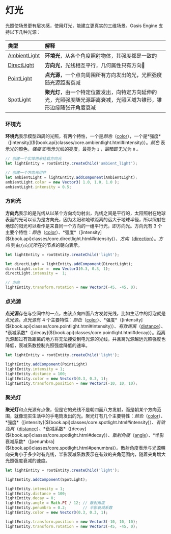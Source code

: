 # 灯光

光照使场景更有层次感，使用灯光，能建立更真实的三维场景。Oasis Engine 支持以下几种光源：

|类型|解释|
|:--|:--|
|[AmbientLight](${book.api}classes/core.ambientlight.html)|**环境光**，从各个角度照射物体，其强度都是一致的|
|[DirectLight](${book.api}classes/core.directlight.html)|**方向光**，光线相互平行，几何属性只有方向|
|[PointLight](${book.api}classes/core.pointlight.html) | **点光源**，一个点向周围所有方向发出的光，光照强度随光源距离衰减|
|[SpotLight](${book.api}classes/core.spotlight.html) |**聚光灯**，由一个特定位置发出，向特定方向延伸的光，光照强度随光源距离衰减，光照区域为锥形，锥形边缘随张开角度衰减|


### 环境光

**环境光**表示模型四周的光照，有两个特性，一个是*颜色*（[color](${book.api}classes/core.ambientlight.html#color)），一个是*强度*（[intensity](${book.api}classes/core.ambientlight.html#intensity)）。*颜色* 表示光的颜色，*强度* 即表示光线的亮度，最亮为 `1` ，最暗即无光为 `0` 。


```typescript
// 创建一个实体用来挂载方向光
let lightEntity = rootEntity.createChild('ambient_light');

// 创建一个方向光组件
let ambientLight = lightEntity.addComponent(AmbientLight);
ambientLight.color = new Vector3( 1.0, 1.0, 1.0 );
ambientLight.intensity = 0.5;
```


### 方向光

**方向光**表示的是光线从以某个方向均匀射出，光线之间是平行的，太阳照射在地球表面的光可以认为是方向光，因为太阳和地球距离的远大于地球半径，所以照射在地球的阳光可以看作是来自同一个方向的一组平行光，即方向光。方向光有 3 个主要个特性：*颜色*（[color](${book.api}classes/core.directlight.html#color)）、*强度*（[intensity](${book.api}classes/core.directlight.html#intensity)）、*方向*（[direction](${book.api}classes/core.directlight.html#direction)）。*方向* 则由方向光所在的节点的朝向表示。


```typescript
let lightEntity = rootEntity.createChild('light');

let directLight = lightEntity.addComponent(DirectLight);
directLight.color =  new Vector3(0.3, 0.3, 1);
directLight.intensity =  1;

// 方向
lightEntity.transform.rotation = new Vector3(-45, -45, 0);
```


### 点光源


**点光源**存在与空间中的一点，由该点向四面八方发射光线，比如生活中的灯泡就是点光源。点光源有 4 个主要特性：*颜色*（[color](${book.api}classes/core.pointlight.html#color)）、*强度*（[intensity](${book.api}classes/core.pointlight.html#intensity)）、*有效距离*（[distance](${book.api}classes/core.pointlight.html#distance)）、*衰减系数*（[decay](${book.api}classes/core.pointlight.html#decay)）。距离光源超过有效距离的地方将无法接受到电光源的光线，并且离光源越远光照强度也降低，衰减系数控制光照强度降低的速率。


```typescript
let lightEntity = rootEntity.createChild('light');

lightEntity.addComponent(PointLight)
lightEntity.intensity = 1;
lightEntity.distance = 100;
lightEntity.color = new Vector3(0.3, 0.3, 1);
lightEntity.transform.position = new Vector3(-10, 10, 10);
```
### 聚光灯


**聚光灯**和点光源有点像，但是它的光线不是朝四面八方发射，而是朝某个方向范围，就像现实生活中的手电筒发出的光。聚光灯有几个主要特性：*颜色*（[color](${book.api}classes/core.spotlight.html#color)）、*强度*（[intensity](${book.api}classes/core.spotlight.html#intensity)）、*有效距离*（[distance](${book.api}classes/core.spotlight.html#distance)）、*衰减系数*（[decay](${book.api}classes/core.spotlight.html#decay)）、*散射角度*（[angle](${book.api}classes/core.spotlight.html#angle)）、*半影衰减系数*（[penumbra](${book.api}classes/core.spotlight.html#penumbra)）。散射角度表示与光源朝向夹角小于多少时有光线，半影衰减系数表示在有效的夹角范围内，随着夹角增大光照强度衰减的速度。

```typescript
let lightEntity = rootEntity.createChild('light');

lightEntity.addComponent(SpotLight);

lightEntity.intensity = 1;
lightEntity.distance = 100;
lightEntity.decay = 0;
lightEntity.angle = Math.PI / 12; // 散射角度
lightEntity.penumbra = 0.2;       // 半影衰减系数
lightEntity.color = new Vector3(0.3, 0.3, 1);

lightEntity.transform.position = new Vector3(-10, 10, 10);
lightEntity.transform.rotation = new Vector3(-45, -45, 0);
```


